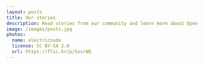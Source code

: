 ```yaml
---
layout: posts
title: Our stories
description: Read stories from our community and learn more about Open Life Science
image: /images/posts.jpg
photos:
  name: electricnude
  license: CC BY-SA 2.0
  url: https://flic.kr/p/5osrWQ
---
```

